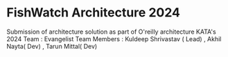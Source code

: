 # FishWatch Architecture 2024
Submission of architecture solution as part of O'reilly architecture KATA's 2024
Team : Evangelist
Team Members : Kuldeep Shrivastav ( Lead) , Akhil Nayta( Dev) , Tarun Mittal( Dev)
